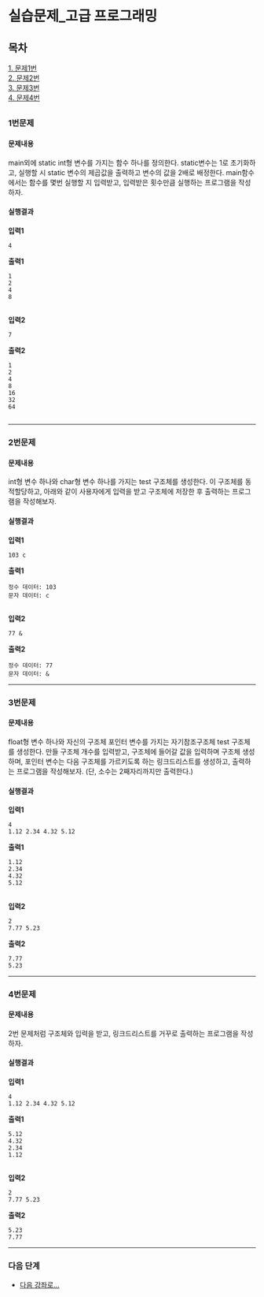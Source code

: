 # 실습문제_고급 프로그래밍
## 목차
[1. 문제1번](#1번문제)  
[2. 문제2번](#2번문제)  
[3. 문제3번](#3번문제)  
[4. 문제4번](#4번문제)  
##
### 1번문제
#### 문제내용
main외에 static int형 변수를 가지는 함수 하나를 정의한다. static변수는 1로 초기화하고, 실행할 시 static 변수의 제곱값을 출력하고 변수의 값을 2배로 배정한다. main함수에서는 함수를 몇번 실행할 지 입력받고, 입력받은 횟수만큼 실행하는 프로그램을 작성하자.
#### 실행결과
**입력1**
```
4
```
**출력1**
```
1
2
4
8

```
##
**입력2**
```
7
```
**출력2**
```
1
2
4
8
16
32
64


```
-----------
### 2번문제
#### 문제내용
int형 변수 하나와 char형 변수 하나를 가지는 test 구조체를 생성한다. 이 구조체를 동적할당하고, 아래와 같이 사용자에게 입력을 받고 구조체에 저장한 후 출력하는 프로그램을 작성해보자. 
#### 실행결과
**입력1**
```
103 c
```
**출력1**
```
정수 데이터: 103
문자 데이터: c
```
##
**입력2**
```
77 &
```
**출력2**
```
정수 데이터: 77
문자 데이터: &
```
-----------
### 3번문제
#### 문제내용
float형 변수 하나와 자신의 구조체 포인터 변수를 가지는 자기참조구조체 test 구조체를 생성한다. 만들 구조체 개수를 입력받고, 구조체에 들어갈 값을 입력하며 구조체 생성하며, 포인터 변수는 다음 구조체를 가르키도록 하는 링크드리스트를 생성하고, 출력하는 프로그램을 작성해보자. (단, 소수는 2째자리까지만 출력한다.)
#### 실행결과
**입력1**
```
4
1.12 2.34 4.32 5.12
```
**출력1**
```
1.12
2.34
4.32
5.12

```
##
**입력2**
```
2
7.77 5.23
```
**출력2**
```
7.77
5.23

```
-----------
### 4번문제
#### 문제내용
2번 문제처럼 구조체와 입력을 받고, 링크드리스트를 거꾸로 출력하는 프로그램을 작성하자.
#### 실행결과
**입력1**
```
4
1.12 2.34 4.32 5.12
```
**출력1**
```
5.12
4.32
2.34
1.12

```
##
**입력2**
```
2
7.77 5.23
```
**출력2**
```
5.23
7.77

```
-----------

### 다음 단계
- [다음 강좌로...](../12강%20-%20라이브러리%20함수/강의자료.md)
